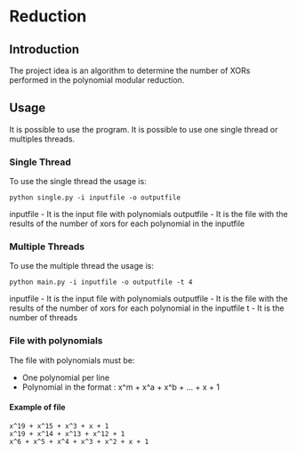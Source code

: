 # Reduction

## Introduction
The project idea is an algorithm to determine the number of XORs performed in the polynomial modular reduction. 

## Usage
It is possible to use the program. It is possible to use one single thread or multiples threads. 

### Single Thread
To use the single thread the usage is:
<pre><code>python single.py -i inputfile -o outputfile</code></pre>
inputfile - It is the input file with polynomials 
outputfile - It is the file with the results of the number of xors for each polynomial in the inputfile

### Multiple Threads
To use the multiple thread the usage is:
<pre><code>python main.py -i inputfile -o outputfile -t 4</code></pre>
inputfile - It is the input file with polynomials 
outputfile - It is the file with the results of the number of xors for each polynomial in the inputfile
t - It is the number of threads

### File with polynomials
The file with polynomials must be:
- One polynomial per line
- Polynomial in the format : x^m + x^a + x^b + ... + x + 1

#### Example of file 
```
x^19 + x^15 + x^3 + x + 1
x^19 + x^14 + x^13 + x^12 + 1
x^6 + x^5 + x^4 + x^3 + x^2 + x + 1
```

